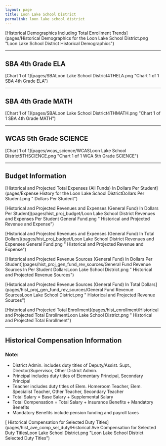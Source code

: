 ```yaml
---
layout: page
title: Loon Lake School District
permalink: loon lake school district
---
```



[Historical Demographics Including Total Enrollment Trends](pages/Historical Demographics for the Loon Lake School District.png "Loon Lake School District Historical Demographics")

___

## SBA 4th Grade ELA

[Chart 1 of 1](pages/SBALoon Lake School District4THELA.png "Chart 1 of 1 SBA 4th Grade ELA")


___

## SBA 4th Grade MATH

[Chart 1 of 1](pages/SBALoon Lake School District4THMATH.png "Chart 1 of 1 SBA 4th Grade MATH")


___

## WCAS 5th Grade SCIENCE

[Chart 1 of 1](pages/wcas_science/WCASLoon Lake School District5THSCIENCE.png "Chart 1 of 1 WCA 5th Grade SCIENCE")


___

## Budget Information

[Historical and Projected Total Expenses (All Funds) In Dollars Per Student](pages/Expense History for the Loon Lake School DistrictDollars Per Student.png " Dollars Per Student")

[Historical and Projected Revenues and Expenses (General Fund) In Dollars Per Student](pages/hist_proj_budget/Loon Lake School District Revenues and Expenses Per Student General Fund.png " Historical and Projected Revenue and Expense")

[Historical and Projected Revenues and Expenses (General Fund) In Total Dollars](pages/hist_proj_budget/Loon Lake School District Revenues and Expenses General Fund.png " Historical and Projected Revenue and Expense")

[Historical and Projected Revenue Sources (General Fund) In Dollars Per Student](pages/hist_proj_gen_fund_rev_sources/General Fund Revenue Sources In Per Student DollarsLoon Lake School District.png " Historical and Projected Revenue Sources")

[Historical and Projected Revenue Sources (General Fund) In Total Dollars](pages/hist_proj_gen_fund_rev_sources/General Fund Revenue SourcesLoon Lake School District.png " Historical and Projected Revenue Sources")

[Historical and Projected Total Enrollment](pages/hist_enrollment/Historical and Projected Total EnrollmentLoon Lake School District.png " Historical and Projected Total Enrollment")


___

## Historical Compensation Information
### Note:
- District Admin. includes duty titles of Deputy/Assist. Supt., Director/Supervisor, Other District Admin.
- Principal includes duty titles of Elementary Principal, Secondary Principal
- Teacher includes duty titles of Elem. Homeroom Teacher, Elem. Specialist Teacher, Other Teacher, Secondary Teacher
- Total Salary = Base Salary + Supplemental Salary
- Total Compensation = Total Salary + Insurance Benefits + Mandatory Benefits
- Mandatory Benefits include pension funding and payroll taxes

[ Historical Compensation for Selected Duty Titles](pages/hist_ave_comp_sel_duty/Historical Ave Compensation for Selected Duty TitlesLoon Lake School District.png "Loon Lake School District Selected Duty Titles")

